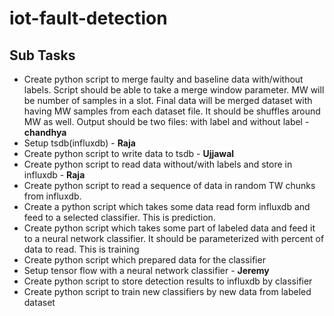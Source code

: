 # iot-fault-detection

## Sub Tasks
* Create python script to merge faulty and baseline data with/without labels. Script should be able to take a merge window parameter. MW 
will be number of samples in a slot. Final data will be merged dataset with having MW samples from each dataset file. It should be 
shuffles around MW as well. Output should be two files: with label and without label - **chandhya**
* Setup tsdb(influxdb) - **Raja**
* Create python script to write data to tsdb - **Ujjawal**
* Create python script to read data without/with labels and store in influxdb - **Raja**
* Create python script to read a sequence of data in random TW chunks from influxdb.
* Create a python script which takes some data read form influxdb and feed to a selected classifier. This is prediction.
* Create python script which takes some part of labeled data and feed it to a neural network classifier. It should be parameterized with
percent of data to read. This is training
* Create python script which prepared data for the classifier
* Setup tensor flow with a neural network classifier - **Jeremy**
* Create python script to store detection results to influxdb by classifier
* Create python script to train new classifiers by new data from labeled dataset
